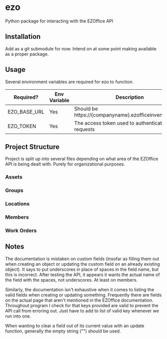 # ezo

Python package for interacting with the EZOffice API

## Installation

Add as a git submodule for now. Intend on at some point making available as a proper package.

## Usage

Several environment variables are required for ezo to function.

| Required? | Env Variable | Description |
| --------- | ------------ | ----------- |
| EZO_BASE_URL | Yes | Should be https://{companyname}.ezofficeinventory.com/ |
| EZO_TOKEN | Yes | The access token used to authenticate requests |

## Project Structure

Project is split up into several files depending on what area of the EZOffice API is being dealt with. Purely for organizational purposes.

### Assets

### Groups

### Locations

### Members

### Work Orders

## Notes

The documentation is mistaken on custom fields (insofar as filling them out when creating an object or updating the custom field on an already existing object). It says to put underscores in place of spaces in the field name, but this is incorrect. After testing the API, it appears it wants the actual name of the field with the spaces, not underscores. At least on members.

Similarly, the documentation isn't exhaustive when it comes to listing the valid fields when creating or updating something. Frequently there are fields on the actual page that aren't mentioned in the EZOffice documentation. Throughout program I check for that keys provided are valid to prevent the API call from erroring out. Just have to add to list of valid key whenever we run into one.

When wanting to clear a field out of its current value with an update function, generally the empty string ("") should be used.
